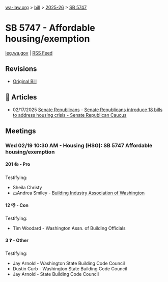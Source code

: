 [wa-law.org](/) > [bill](/bill/) > [2025-26](/bill/2025-26/) > [SB 5747](/bill/2025-26/sb/5747/)

# SB 5747 - Affordable housing/exemption
[leg.wa.gov](https://app.leg.wa.gov/billsummary?BillNumber=5747&Year=2025&Initiative=false) | [RSS Feed](./rss.xml)

## Revisions
* [Original Bill](1/)

## 📰 Articles
* 02/17/2025 [Senate Republicans](/org/senate_republicans/) - [Senate Republicans introduce 18 bills to address housing crisis - Senate Republican Caucus](https://src.wastateleg.org/blog/senate-republicans-introduce-18-bills-address-housing-crisis/#:~:text=SB%205747)

## Meetings
### Wed 02/19 10:30 AM - Housing (HSG): SB 5747 Affordable housing/exemption
#### 201 👍 - Pro
Testifying:
* Sheila Christy
* 💵Andrea Smiley - [Building Industry Association of Washington](/org/building_industry_association_of_washington/)

#### 12 👎 - Con
Testifying:
* Tim Woodard - Washington Assn. of Building Officials

#### 3 ❓ - Other
Testifying:
* Jay Arnold - Washington State Building Code Council
* Dustin Curb - Washington State Building Code Council
* Jay Arnold - State Building Code Council
